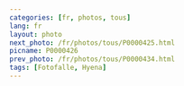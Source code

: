 ```yaml
---
categories: [fr, photos, tous]
lang: fr
layout: photo
next_photo: /fr/photos/tous/P0000425.html
picname: P0000426
prev_photo: /fr/photos/tous/P0000434.html
tags: [Fotofalle, Hyena]
---
```

